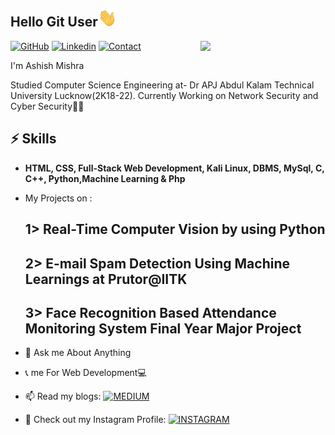 <h2> Hello Git User<img src="https://raw.githubusercontent.com/ABSphreak/ABSphreak/master/gifs/Hi.gif" width="30px"></h2>

<img align="right" src="https://github.com/rajput2107/rajput2107/blob/master/Assets/Developer.gif" width='200'/>

[![GitHub](https://img.shields.io/badge/SUPPORT%20AT-GITHUB-blue?style=for-the-badge&logo=github)](https://github.com/ashishm46) 
[![Linkedin](https://img.shields.io/badge/MY%20PROFILE-Linkedin-blue?style=for-the-badge&logo=github)](https://www.linkedin.com/in/ashish-mishra-487b1b19b) 
 [![Contact](https://img.shields.io/badge/CONTACT-GMAIL-yellow?style=for-the-badge&logo=gmail&logoColor=white)](gmailto:ashish.bipulmishra@gmail.com)

I'm Ashish Mishra

Studied Computer Science Engineering at- Dr APJ Abdul Kalam Technical University Lucknow(2K18-22). 
Currently Working on Network Security and Cyber Security👨‍💻

## ⚡ Skills
- **HTML, CSS, Full-Stack Web Development, Kali Linux, DBMS, MySql, C, C++, Python,Machine Learning & Php**
- My Projects on :
  ##  1> **Real-Time Computer Vision by using Python**
  ##  2> **E-mail Spam Detection Using Machine Learnings at Prutor@IITK**
  ##  3> **Face Recognition Based Attendance Monitoring System** Final Year Major Project 


- 💬 Ask me About Anything
- 📞 me For Web Development💻
- 📫 Read my blogs: [![MEDIUM](https://img.shields.io/badge/FOLLOW%20ME-MEDIUM-orange&logo=medium)](https://github.com/ashishm46)
- 🎯 Check out my Instagram Profile: [![INSTAGRAM](https://img.shields.io/badge/FOLLOW%20ME-Instagram-green&logo=instagram&logoColor=white)](https://www.instagram.com/ashish_mishra228/)
